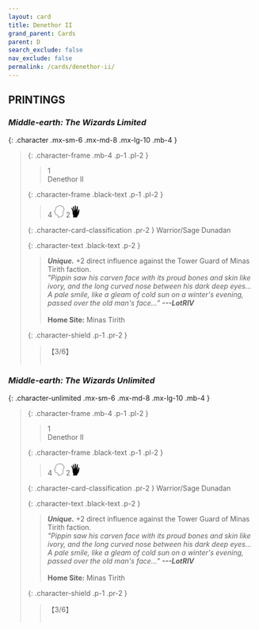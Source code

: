 ```yaml
---
layout: card
title: Denethor II
grand_parent: Cards
parent: D
search_exclude: false
nav_exclude: false
permalink: /cards/denethor-ii/
---
```


## PRINTINGS


### _Middle-earth: The Wizards Limited_

{: .character .mx-sm-6 .mx-md-8 .mx-lg-10 .mb-4 }
> {: .character-frame .mb-4 .p-1 .pl-2 }
> > <div class="card-mp">1</div>
> > <div class="character-card-name">Denethor II</div>
>
> {: .character-frame .black-text .p-1 .pl-2 }
> > 4 ![](/assets/images/mind.svg) 2![](/assets/images/di.svg)
>
> {: .character-card-classification .pr-2 }
> Warrior/Sage Dunadan
>
> {: .character-text .black-text .p-2 }
> > _**Unique.**_ +2 direct influence against the Tower Guard of Minas Tirith faction. <br>_"Pippin saw his carven face with its proud bones and skin like ivory, and the long curved nose between his dark deep eyes... A pale smile, like a gleam of cold sun on a winter's evening, passed over the old man's face...”_ ***---&#65279;LotRIV***  <br><br>**Home Site:** Minas Tirith 
>
> {: .character-shield .p-1 .pr-2 }
> > <div class="card-shield">【3/6】</div>
> > <div class="card-corruption">&nbsp;</div>

### _Middle-earth: The Wizards Unlimited_

{: .character-unlimited .mx-sm-6 .mx-md-8 .mx-lg-10 .mb-4 }
> {: .character-frame .mb-4 .p-1 .pl-2 }
> > <div class="card-mp">1</div>
> > <div class="character-card-name">Denethor II</div>
>
> {: .character-frame .black-text .p-1 .pl-2 }
> > 4 ![](/assets/images/mind.svg) 2![](/assets/images/di.svg)
>
> {: .character-card-classification .pr-2 }
> Warrior/Sage Dunadan
>
> {: .character-text .black-text .p-2 }
> > _**Unique.**_ +2 direct influence against the Tower Guard of Minas Tirith faction. <br>_"Pippin saw his carven face with its proud bones and skin like ivory, and the long curved nose between his dark deep eyes... A pale smile, like a gleam of cold sun on a winter's evening, passed over the old man's face...”_ ***---&#65279;LotRIV***  <br><br>**Home Site:** Minas Tirith 
>
> {: .character-shield .p-1 .pr-2 }
> > <div class="card-shield">【3/6】</div>
> > <div class="card-corruption">&nbsp;</div>
